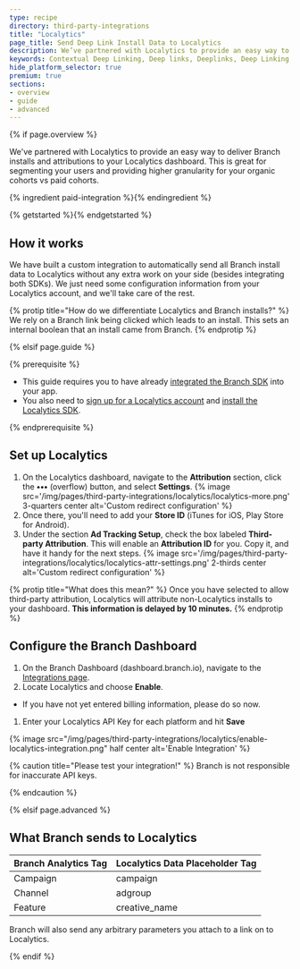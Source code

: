 ```yaml
---
type: recipe
directory: third-party-integrations
title: "Localytics"
page_title: Send Deep Link Install Data to Localytics
description: We’ve partnered with Localytics to provide an easy way to deliver Branch installs and attributions to your Localytics dashboard. Learn how to set it up.
keywords: Contextual Deep Linking, Deep links, Deeplinks, Deep Linking, Deeplinking, Deferred Deep Linking, Deferred Deeplinking, Google App Indexing, Google App Invites, Apple Universal Links, Apple Spotlight Search, Facebook App Links, AppLinks, Deepviews, Deep views, Analytics, Install Data, Localytics
hide_platform_selector: true
premium: true
sections:
- overview
- guide
- advanced
---
```


{% if page.overview %}

We've partnered with Localytics to provide an easy way to deliver Branch installs and attributions to your Localytics dashboard. This is great for segmenting your users and providing higher granularity for your organic cohorts vs paid cohorts.

{% ingredient paid-integration %}{% endingredient %}

{% getstarted %}{% endgetstarted %}

## How it works

We have built a custom integration to automatically send all Branch install data to Localytics without any extra work on your side (besides integrating both SDKs). We just need some configuration information from your Localytics account, and we'll take care of the rest.

{% protip title="How do we differentiate Localytics and Branch installs?" %}
We rely on a Branch link being clicked which leads to an install. This sets an internal boolean that an install came from Branch.
{% endprotip %}

{% elsif page.guide %}

{% prerequisite %}

- This guide requires you to have already [integrated the Branch SDK]({{base.url}}/getting-started/sdk-integration-guide) into your app.
- You also need to [sign up for a Localytics account](https://www.localytics.com/free-trial-signup/) and [install the Localytics SDK](http://docs.localytics.com/).

{% endprerequisite %}


## Set up Localytics

1. On the Localytics dashboard, navigate to the **Attribution** section, click the **•••** (overflow) button, and select **Settings**. {% image src='/img/pages/third-party-integrations/localytics/localytics-more.png' 3-quarters center alt='Custom redirect configuration' %}
1. Once there, you'll need to add your **Store ID** (iTunes for iOS, Play Store for Android).
1. Under the section **Ad Tracking Setup**, check the box labeled **Third-party Attribution**. This will enable an **Attribution ID** for you. Copy it, and have it handy for the next steps. {% image src='/img/pages/third-party-integrations/localytics/localytics-attr-settings.png' 2-thirds center alt='Custom redirect configuration' %}

{% protip title="What does this mean?" %}
Once you have selected to allow third-party attribution, Localytics will attribute non-Localytics installs to your dashboard. **This information is delayed by 10 minutes.**
{% endprotip %}


## Configure the Branch Dashboard

1. On the Branch Dashboard (dashboard.branch.io), navigate to the [Integrations page](https://dashboard.branch.io/integrations).
1. Locate Localytics and choose **Enable**.
  * If you have not yet entered billing information, please do so now.
1. Enter your Localytics API Key for each platform and hit **Save**

{% image src="/img/pages/third-party-integrations/localytics/enable-localytics-integration.png" half center alt='Enable Integration' %}

{% caution title="Please test your integration!" %}
Branch is not responsible for inaccurate API keys.

{% endcaution %}

{% elsif page.advanced %}

## What Branch sends to Localytics

Branch Analytics Tag | Localytics Data Placeholder Tag
--- | ---
Campaign | campaign
Channel | adgroup
Feature | creative_name

Branch will also send any arbitrary parameters you attach to a link on to Localytics.

{% endif %}
